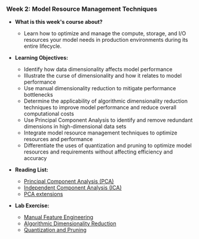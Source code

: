 ### Week 2: Model Resource Management Techniques

* **What is this week's course about?**
  * Learn how to optimize and manage the compute, storage, and I/O resources your model needs in production environments during its entire lifecycle.

* **Learning Objectives:**
  * Identify how data dimensionality affects model performance
  * Illustrate the curse of dimensionality and how it relates to model performance
  * Use manual dimensionality reduction to mitigate performance bottlenecks
  * Determine the applicability of algorithmic dimensionality reduction techniques to improve model performance and reduce overall computational costs
  * Use Principal Component Analysis to identify and remove redundant dimensions in high-dimensional data sets
  * Integrate model resource management techniques to optimize resources and performance
  * Differentiate the uses of quantization and pruning to optimize model resources and requirements without affecting efficiency and accuracy

* **Reading List:**
  * [Principal Component Analysis (PCA)](https://arxiv.org/pdf/1404.1100.pdf)
  * [Independent Component Analysis (ICA)](https://arxiv.org/pdf/1404.2986.pdf)
  * [PCA extensions](http://alexhwilliams.info/itsneuronalblog/2016/03/27/pca/)
  
* **Lab Exercise:**
  * [Manual Feature Engineering](https://github.com/yifang-psu/Coursera_AI_ML_Courses/blob/main/MLOps/Pipelines_in_Production/Week_2/Lab/C3_W2_Lab_1_Manual_Dimensionality.ipynb)
  * [Algorithmic Dimensionality Reduction](https://github.com/yifang-psu/Coursera_AI_ML_Courses/blob/main/MLOps/Pipelines_in_Production/Week_2/Lab/C3_W2_Lab_2_Algorithmic_Dimensionality.ipynb)
  * [Quantization and Pruning]()
